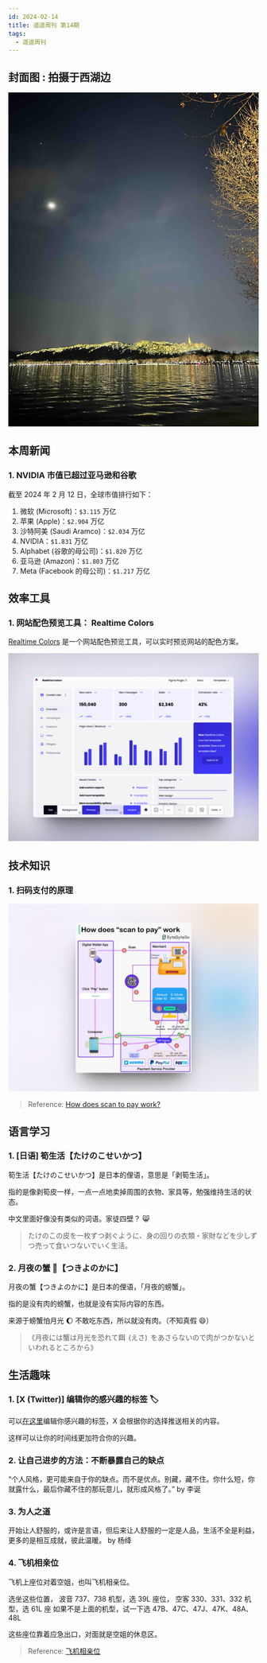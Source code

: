 ```yaml
---
id: 2024-02-14
title: 遥遥周刊 第14期
tags:
  - 遥遥周刊
---
```


## 封面图 : 拍摄于西湖边

![img](cover.jpg)

## 本周新闻

### 1. NVIDIA 市值已超过亚马逊和谷歌

截至 2024 年 2 月 12 日，全球市值排行如下：

1. 微软 (Microsoft)：`$3.115` 万亿
2. 苹果 (Apple)：`$2.904` 万亿
3. 沙特阿美 (Saudi Aramco)：`$2.034` 万亿
4. NVIDIA：`$1.831` 万亿
5. Alphabet (谷歌的母公司)：`$1.820` 万亿
6. 亚马逊 (Amazon)：`$1.803` 万亿
7. Meta (Facebook 的母公司)：`$1.217` 万亿

## 效率工具

### 1. 网站配色预览工具： Realtime Colors

[Realtime Colors](https://www.realtimecolors.com/dashboard?colors=050315-fbfbfe-2f27ce-dedcff-433bff&fonts=Poppins-Poppins) 是一个网站配色预览工具，可以实时预览网站的配色方案。

![img](Realtime%20Colors.png)

## 技术知识

### 1. 扫码支付的原理

![img](how-scan-to-pay-work.png)

> Reference: [How does scan to pay work?](https://twitter.com/alexxubyte/status/1757068554145575301)

## 语言学习

### 1. [日语] 筍生活【たけのこせいかつ】

筍生活【たけのこせいかつ】是日本的俚语，意思是「剥筍生活」。

指的是像剥筍皮一样，一点一点地卖掉周围的衣物、家具等，勉强维持生活的状态。

中文里面好像没有类似的词语。家徒四壁？ 😸

> たけのこの皮を一枚ずつ剥ぐように、身の回りの衣類・家財などを少しずつ売って食いつないでいく生活。

### 2. 月夜の蟹 🦀【つきよのかに】

月夜の蟹【つきよのかに】是日本的俚语，「月夜的螃蟹」。

指的是没有肉的螃蟹，也就是没有实际内容的东西。

来源于螃蟹怕月光 🌔 不敢吃东西，所以就没有肉。（不知真假 😄）

> 《月夜には蟹は月光を恐れて餌  (えさ)  をあさらないので肉がつかないといわれるところから》

## 生活趣味

### 1. [X (Twitter)] 编辑你的感兴趣的标签 🏷

可以[在这里](https://twitter.com/settings/your_twitter_data/twitter_interests)编辑你感兴趣的标签，X 会根据你的选择推送相关的内容。

这样可以让你的时间线更加符合你的兴趣。

### 2. 让自己进步的方法：不断暴露自己的缺点

“个人风格，更可能来自于你的缺点。而不是优点。别藏，藏不住。你什么短，你就露什么，最后你藏不住的那玩意儿，就形成风格了。” by 李诞

### 3. 为人之道

开始让人舒服的，或许是言语，但后来让人舒服的一定是人品，生活不全是利益，更多的是相互成就，彼此温暖。 by 杨绛

### 4. 飞机相亲位

飞机上座位对着空姐，也叫飞机相亲位。

选坐这些位置，
波音 737、738 机型，选 39L 座位，
空客 330、331、332 机型，选 61L 座
如果不是上面的机型，试一下选 47B、47C、47J、47K、48A、48L

这些座位靠着应急出口，对面就是空姐的休息区。

> Reference: [飞机相亲位](https://twitter.com/swyxy4484/status/1756554700462215475)
